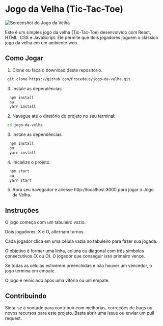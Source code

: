 # Jogo da Velha (Tic-Tac-Toe)

![Screenshot do Jogo da Velha](screenshot.png)

Este é um simples jogo da velha (Tic-Tac-Toe) desenvolvido com React, HTML, CSS e JavaScript. Ele permite que dois jogadores joguem o clássico jogo da velha em um ambiente web.

## Como Jogar

1. Clone ou faça o download deste repositório.
 ```bash
  git clone https://github.com/Procedeus/jogo-da-velha.git
  ```

3. Instale as dependências.
```bash
  npm install
  ou
  yarn install
  ```

2. Navegue até o diretório do projeto no seu terminal:
 ```bash
  cd jogo-da-velha
  ```

3. Instale as dependências.
```bash
  npm install
  ou
  yarn install
  ```

4. Inicialize o projeto.
```bash
  npm start
  ou
  yarn start
  ```

5. Abra seu navegador e acesse http://localhost:3000 para jogar o Jogo da Velha.

## Instruções
O jogo começa com um tabuleiro vazio.

Dois jogadores, X e O, alternam turnos.

Cada jogador clica em uma célula vazia no tabuleiro para fazer sua jogada.

O objetivo é formar uma linha, coluna ou diagonal com três símbolos consecutivos (X ou O). O jogador que conseguir isso primeiro vence.

Se todas as células estiverem preenchidas e não houver um vencedor, o jogo termina em empate.

O jogo é reiniciado após uma vitória ou um empate.

## Contribuindo
Sinta-se à vontade para contribuir com melhorias, correções de bugs ou novos recursos para este projeto. Basta abrir uma issue ou enviar um pull request.
